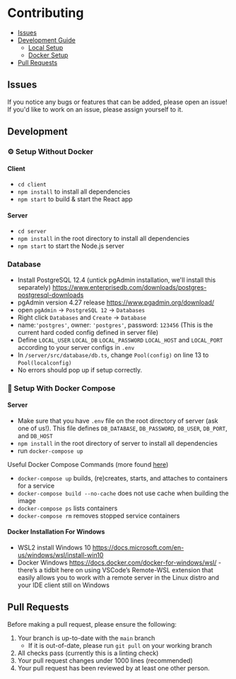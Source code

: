 # Contributing
- [Issues](#Issues)
- [Development Guide](#Development)
    - [Local Setup](#-Setup-Without-Docker)
    - [Docker Setup](#-Setup-With-Docker-Compose)
- [Pull Requests](#Pull-Requests)

## Issues
If you notice any bugs or features that can be added, please open an issue! If you'd like to work on an issue, please assign yourself to it.

## Development 
### ⚙ Setup Without Docker
#### Client
- `cd client`
- `npm install` to install all dependencies 
- `npm start` to build & start the React app

#### Server
- `cd server`
- `npm install` in the root directory to install all dependencies
- `npm start` to start the Node.js server

### Database
- Install PostgreSQL 12.4 (untick pgAdmin installation, we'll install this separately) https://www.enterprisedb.com/downloads/postgres-postgresql-downloads
- pgAdmin version 4.27 release https://www.pgadmin.org/download/
- open `pgAdmin` -> `PostgreSQL 12` -> `Databases`
- Right click `Databases` and `Create` -> `Database`
- name:`'postgres'`, owner: `'postgres'`, password: `123456` (This is the current hard coded config defined in server file)
- Define `LOCAL_USER` `LOCAL_DB` `LOCAL_PASSWORD` `LOCAL_HOST` and `LOCAL_PORT` according to your server configs in `.env`
- In `/server/src/database/db.ts`, change `Pool(config)` on line 13 to `Pool(localconfig)`
- No errors should pop up if setup correctly.

### 🐳 Setup With Docker Compose

#### Server
- Make sure that you have `.env` file on the root directory of server (ask one of us!). This file defines `DB_DATABASE`, `DB_PASSWORD`, `DB_USER`, `DB_PORT`, and `DB_HOST`
- `npm install` in the root directory of server to install all dependencies
- run `docker-compose up`

Useful Docker Compose Commands (more found [here](https://docs.docker.com/compose/))
- `docker-compose up` builds, (re)creates, starts, and attaches to containers for a service
- `docker-compose build --no-cache` does not use cache when building the image
- `docker-compose ps` lists containers
- `docker-compose rm` removes stopped service containers

#### Docker Installation For Windows
- WSL2 install Windows 10 https://docs.microsoft.com/en-us/windows/wsl/install-win10
- Docker Windows https://docs.docker.com/docker-for-windows/wsl/ - there’s a tidbit here on using VSCode’s Remote-WSL extension that easily allows you to work with a remote server in the Linux distro and your IDE client still on Windows

## Pull Requests
Before making a pull request, please ensure the following:
1. Your branch is up-to-date with the `main` branch
    - If it is out-of-date, please run `git pull` on your working branch
2. All checks pass (currently this is a linting check)
3. Your pull request changes under 1000 lines (recommended)
4. Your pull request has been reviewed by at least one other person.